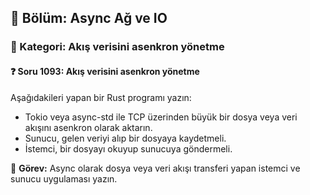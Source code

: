 ## 📘 Bölüm: Async Ağ ve IO
### 🔹 Kategori: Akış verisini asenkron yönetme
#### ❓ Soru 1093: Akış verisini asenkron yönetme

Aşağıdakileri yapan bir Rust programı yazın:

- Tokio veya async-std ile TCP üzerinden büyük bir dosya veya veri akışını asenkron olarak aktarın.
- Sunucu, gelen veriyi alıp bir dosyaya kaydetmeli.
- İstemci, bir dosyayı okuyup sunucuya göndermeli.

🔧 **Görev:** Async olarak dosya veya veri akışı transferi yapan istemci ve sunucu uygulaması yazın.
